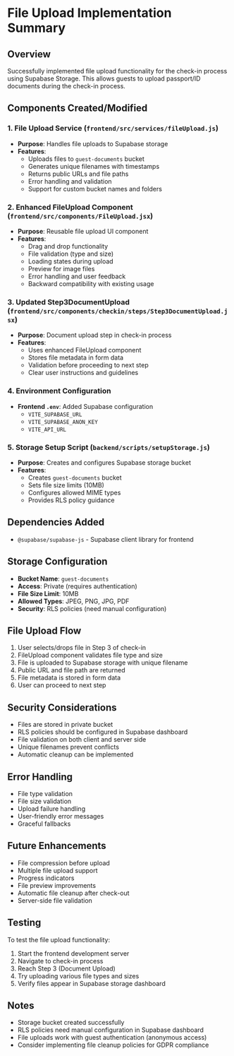 # File Upload Implementation Summary

## Overview
Successfully implemented file upload functionality for the check-in process using Supabase Storage. This allows guests to upload passport/ID documents during the check-in process.

## Components Created/Modified

### 1. File Upload Service (`frontend/src/services/fileUpload.js`)
- **Purpose**: Handles file uploads to Supabase storage
- **Features**:
  - Uploads files to `guest-documents` bucket
  - Generates unique filenames with timestamps
  - Returns public URLs and file paths
  - Error handling and validation
  - Support for custom bucket names and folders

### 2. Enhanced FileUpload Component (`frontend/src/components/FileUpload.jsx`)
- **Purpose**: Reusable file upload UI component
- **Features**:
  - Drag and drop functionality
  - File validation (type and size)
  - Loading states during upload
  - Preview for image files
  - Error handling and user feedback
  - Backward compatibility with existing usage

### 3. Updated Step3DocumentUpload (`frontend/src/components/checkin/steps/Step3DocumentUpload.jsx`)
- **Purpose**: Document upload step in check-in process
- **Features**:
  - Uses enhanced FileUpload component
  - Stores file metadata in form data
  - Validation before proceeding to next step
  - Clear user instructions and guidelines

### 4. Environment Configuration
- **Frontend `.env`**: Added Supabase configuration
  - `VITE_SUPABASE_URL`
  - `VITE_SUPABASE_ANON_KEY`
  - `VITE_API_URL`

### 5. Storage Setup Script (`backend/scripts/setupStorage.js`)
- **Purpose**: Creates and configures Supabase storage bucket
- **Features**:
  - Creates `guest-documents` bucket
  - Sets file size limits (10MB)
  - Configures allowed MIME types
  - Provides RLS policy guidance

## Dependencies Added
- `@supabase/supabase-js` - Supabase client library for frontend

## Storage Configuration
- **Bucket Name**: `guest-documents`
- **Access**: Private (requires authentication)
- **File Size Limit**: 10MB
- **Allowed Types**: JPEG, PNG, JPG, PDF
- **Security**: RLS policies (need manual configuration)

## File Upload Flow
1. User selects/drops file in Step 3 of check-in
2. FileUpload component validates file type and size
3. File is uploaded to Supabase storage with unique filename
4. Public URL and file path are returned
5. File metadata is stored in form data
6. User can proceed to next step

## Security Considerations
- Files are stored in private bucket
- RLS policies should be configured in Supabase dashboard
- File validation on both client and server side
- Unique filenames prevent conflicts
- Automatic cleanup can be implemented

## Error Handling
- File type validation
- File size validation
- Upload failure handling
- User-friendly error messages
- Graceful fallbacks

## Future Enhancements
- File compression before upload
- Multiple file upload support
- Progress indicators
- File preview improvements
- Automatic file cleanup after check-out
- Server-side file validation

## Testing
To test the file upload functionality:
1. Start the frontend development server
2. Navigate to check-in process
3. Reach Step 3 (Document Upload)
4. Try uploading various file types and sizes
5. Verify files appear in Supabase storage dashboard

## Notes
- Storage bucket created successfully
- RLS policies need manual configuration in Supabase dashboard
- File uploads work with guest authentication (anonymous access)
- Consider implementing file cleanup policies for GDPR compliance
